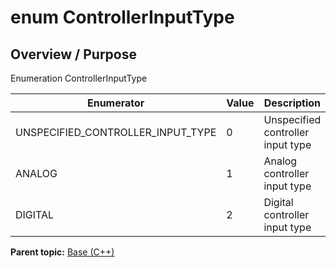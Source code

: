 # enum ControllerInputType

## Overview / Purpose

Enumeration ControllerInputType

|Enumerator|Value|Description|
|----------|-----|-----------|
|UNSPECIFIED\_CONTROLLER\_INPUT\_TYPE|0|Unspecified controller input type|
|ANALOG|1|Analog controller input type|
|DIGITAL|2|Digital controller input type|

**Parent topic:** [Base \(C++\)](../../summary_pages/Base.md)

